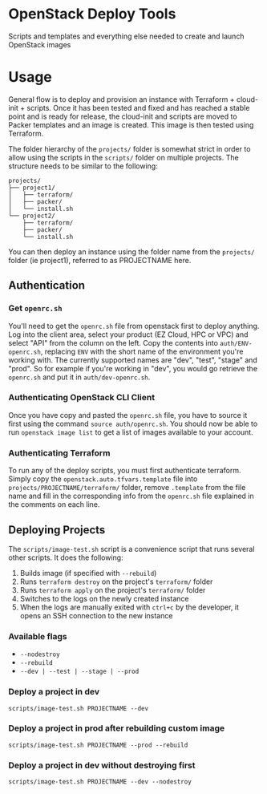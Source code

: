 # OpenStack Deploy Tools
Scripts and templates and everything else needed to create and launch OpenStack images

# Usage
General flow is to deploy and provision an instance with Terraform + cloud-init + scripts.  Once it has been tested and fixed and has reached a stable point and is ready for release, the cloud-init and scripts are moved to Packer templates and an image is created.  This image is then tested using Terraform.

The folder hierarchy of the `projects/` folder is somewhat strict in order to allow using the scripts in the `scripts/` folder on multiple projects.  The structure needs to be similar to the following:

```
projects/
├── project1/
│   ├── terraform/
│   ├── packer/
│   └── install.sh
└── project2/
    ├── terraform/
    ├── packer/
    └── install.sh
```

You can then deploy an instance using the folder name from the `projects/` folder (ie project1), referred to as PROJECTNAME here.

## Authentication
### Get `openrc.sh`
You'll need to get the `openrc.sh` file from openstack first to deploy anything.  Log into the client area, select your product (EZ Cloud, HPC or VPC) and select "API" from the column on the left.  Copy the contents into `auth/ENV-openrc.sh`, replacing `ENV` with the short name of the environment you're working with.  The currently supported names are "dev", "test", "stage" and "prod".  So for example if you're working in "dev", you would go retrieve the `openrc.sh` and put it in `auth/dev-openrc.sh`.

### Authenticating OpenStack CLI Client
Once you have copy and pasted the `openrc.sh` file, you have to source it first using the command `source auth/openrc.sh`.  You should now be able to run `openstack image list` to get a list of images available to your account.

### Authenticating Terraform
To run any of the deploy scripts, you must first authenticate terraform. Simply copy the `openstack.auto.tfvars.template` file into `projects/PROJECTNAME/terraform/` folder, remove `.template` from the file name and fill in the corresponding info from the `openrc.sh` file explained in the comments on each line.

## Deploying Projects
The `scripts/image-test.sh` script is a convenience script that runs several other scripts.  It does the following:
1. Builds image (if specified with `--rebuild`)
2. Runs `terraform destroy` on the project's `terraform/` folder
3. Runs `terraform apply` on the project's `terraform/` folder
4. Switches to the logs on the newly created instance
5. When the logs are manually exited with `ctrl+c` by the developer, it opens an SSH connection to the new instance

### Available flags
* `--nodestroy`
* `--rebuild`
* `--dev | --test | --stage | --prod`

### Deploy a project in dev
`scripts/image-test.sh PROJECTNAME --dev`

### Deploy a project in prod after rebuilding custom image
`scripts/image-test.sh PROJECTNAME --prod --rebuild`

### Deploy a project in dev without destroying first
`scripts/image-test.sh PROJECTNAME --dev --nodestroy`